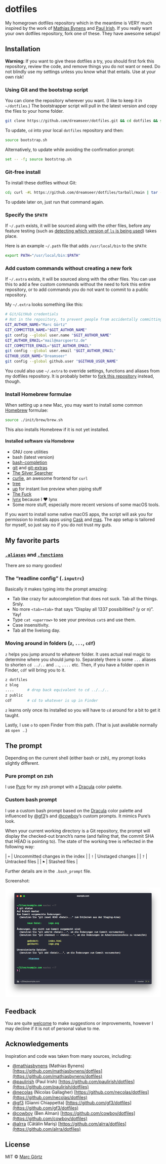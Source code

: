 # dotfiles

My homegrown dotfiles repository which in the meantime is VERY much inspired by the work of [Mathias Bynens](https://mths.be/dotfiles) and [Paul Irish](https://github.com/paulirish/dotfiles). If you really want your own dotfiles repository, fork one of these. They have awesome setups!

## Installation

**Warning:** If you want to give these dotfiles a try, you should first fork this repository, review the code, and remove things you do not want or need. Do not blindly use my settings unless you know what that entails. Use at your own risk!

### Using Git and the bootstrap script

You can clone the repository wherever you want. (I like to keep it in `~/dotfiles`.) The bootstrapper script will pull in the latest version and copy the files to your home folder.

```bash
git clone https://github.com/dreamseer/dotfiles.git && cd dotfiles && source bootstrap.sh
```

To update, `cd` into your local `dotfiles` repository and then:

```bash
source bootstrap.sh
```

Alternatively, to update while avoiding the confirmation prompt:

```bash
set -- -f; source bootstrap.sh
```

### Git-free install

To install these dotfiles without Git:

```bash
cd; curl -#L https://github.com/dreamseer/dotfiles/tarball/main | tar -xzv --strip-components 1 --exclude={README.md,LICENSE.md,init}
```

To update later on, just run that command again.

### Specify the `$PATH`

If `~/.path` exists, it will be sourced along with the other files, before any feature testing (such as [detecting which version of `ls` is being used](https://github.com/mathiasbynens/dotfiles/blob/aff769fd75225d8f2e481185a71d5e05b76002dc/.aliases#L21-26)) takes place.

Here is an example `~/.path` file that adds `/usr/local/bin` to the `$PATH`:

```bash
export PATH="/usr/local/bin:$PATH"
```

### Add custom commands without creating a new fork

If `~/.extra` exists, it will be sourced along with the other files. You can use this to add a few custom commands without the need to fork this entire repository, or to add commands you do not want to commit to a public repository.

My `~/.extra` looks something like this:

```bash
# Git/GitHub credentials
# Not in the repository, to prevent people from accidentally committing under my name
GIT_AUTHOR_NAME="Marc Görtz"
GIT_COMMITTER_NAME="$GIT_AUTHOR_NAME"
git config --global user.name "$GIT_AUTHOR_NAME"
GIT_AUTHOR_EMAIL="mail@marcgoertz.de"
GIT_COMMITTER_EMAIL="$GIT_AUTHOR_EMAIL"
git config --global user.email "$GIT_AUTHOR_EMAIL"
GITHUB_USER_NAME="Dreamseer"
git config --global github.user "$GITHUB_USER_NAME"
```

You could also use `~/.extra` to override settings, functions and aliases from my dotfiles repository. It is probably better to [fork this repository](https://github.com/dreamseer/dotfiles/fork) instead, though.

### Install Homebrew formulae

When setting up a new Mac, you may want to install some common [Homebrew](https://brew.sh/) formulae:

```bash
source ./init/brew/brew.sh
```

This also installs Homebrew if it is not yet installed.

#### Installed software via Homebrew

* GNU core utilities
* bash (latest version)
* [bash-completion](https://github.com/scop/bash-completion/)
* [git](https://git-scm.com/) and [git-extras](https://github.com/tj/git-extras/blob/main/Commands.md)
* [The Silver Searcher](https://geoff.greer.fm/ag/)
* [curlie](https://curlie.io/), an awesome frontend for `curl`
* [tree](http://mama.indstate.edu/users/ice/tree/)
* [up](https://github.com/akavel/up) for instant live preview when piping stuff
* [The Fuck](https://github.com/nvbn/thefuck)
* [lynx](http://lynx.invisible-island.net/) because I ♥ lynx
* Some more stuff, especially more recent versions of some macOS tools.

If you want to install some native macOS apps, the script will ask you
for permission to installs apps using
[Cask](https://github.com/Homebrew/homebrew-cask) and
[mas](https://github.com/mas-cli/mas). The app setup is tailored for
myself, so just say no if you do not trust my guts.

## My favorite parts

### [`.aliases`](https://github.com/dreamseer/dotfiles/blob/main/.aliases) and [`.functions`](https://github.com/dreamseer/dotfiles/blob/main/.functions)

There are so many goodies!

### The “readline config” (`.inputrc`)

Basically it makes typing into the prompt amazing:

* Tab like crazy for autocompletion that does not suck. Tab all the things. Srsly.
* No more `<tab><tab>` that says ”Display all 1337 possibilities? (y or n)”. Yay!
* Type `cat <uparrow>` to see your previous `cat`s and use them.
* Case insensitivity.
* Tab all the livelong day.

### Moving around in folders (`z`, `...`, `cdf`)

`z` helps you jump around to whatever folder. It uses actual real magic to determine where you should jump to. Separately there is some `...` aliases to shorten `cd ../..` and `..`, `....` etc. Then, if you have a folder open in Finder, `cdf` will bring you to it.

```sh
z dotfiles
z blog
....      # drop back equivalent to cd ../../..
z public
cdf       # cd to whatever is up in Finder
```

`z` learns only once its installed so you will have to `cd` around for a bit to get it taught.

Lastly, I use `o` to open Finder from this path. (That is just available normally as `open .`.)

## The prompt

Depending on the current shell (either bash or zsh), my prompt looks slightly different.

### Pure prompt on zsh

I use [Pure](https://github.com/sindresorhus/pure) for my zsh prompt with a [Dracula](https://draculatheme.com/) color palette.

### Custom bash prompt

I use a custom bash prompt based on the [Dracula](https://draculatheme.com/) color palette and influenced by [@gf3](https://github.com/gf3/dotfiles)’s and [@cowboy](https://github.com/cowboy/dotfiles)’s custom prompts. It mimics Pure’s look.

When your current working directory is a Git repository, the prompt will display the checked-out branch’s name (and failing that, the commit SHA that HEAD is pointing to). The state of the working tree is reflected in the following way:

| `+` | Uncommitted changes in the index |
| `!` | Unstaged changes                 |
| `?` | Untracked files                  |
| `⚑` | Stashed files                    |

Further details are in the `.bash_prompt` file.

Screenshot:

![Screenshot of my Bash prompt](https://raw.githubusercontent.com/Dreamseer/dotfiles/main/init/terminal/screenshot.png "Colorful bash prompt and stuff.")

## Feedback

You are quite [welcome](https://github.com/dreamseer/dotfiles/issues) to make suggestions or improvements, however I may decline if it is not of personal value to me.

## Acknowledgements

Inspiration and code was taken from many sources, including:

* [@mathiasbynens](https://github.com/mathiasbynens) (Mathias Bynens)
  [https://github.com/mathiasbynens/dotfiles](https://github.com/mathiasbynens/dotfiles)
* [@paulirish](https://github.com/paulirish) (Paul Irish)
  [https://github.com/paulirish/dotfiles](https://github.com/paulirish/dotfiles)
* [@necolas](https://github.com/necolas) (Nicolas Gallagher)
  [https://github.com/necolas/dotfiles](https://github.com/necolas/dotfiles)
* [@gf3](https://github.com/gf3) (Gianni Chiappetta)
  [https://github.com/gf3/dotfiles](https://github.com/gf3/dotfiles)
* [@cowboy](https://github.com/cowboy) (Ben Alman)
  [https://github.com/cowboy/dotfiles](https://github.com/cowboy/dotfiles)
* [@alrra](https://github.com/alrra) (Cãtãlin Mariş)
  [https://github.com/alrra/dotfiles](https://github.com/alrra/dotfiles)

## License

MIT © [Marc Görtz](https://marcgoertz.de/)
